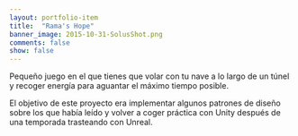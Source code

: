 ```yaml
---
layout: portfolio-item
title:  "Rama's Hope"
banner_image: 2015-10-31-SolusShot.png
comments: false
show: false
---
```


Pequeño juego en el que tienes que volar con tu nave a lo largo de un túnel y recoger energía para aguantar el máximo tiempo posible.

El objetivo de este proyecto era implementar algunos patrones de diseño sobre los que había leído y volver a coger práctica con Unity después de una temporada trasteando con Unreal.